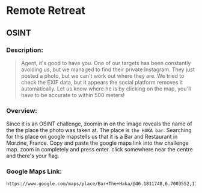 # Remote Retreat
## OSINT

### Description:
>Agent, it's good to have you. One of our targets has been constantly avoiding us, but we managed to find their private Instagram. They just posted a photo, but we can't work out where they are. We tried to check the EXIF data, but it appears the social platform removes it automatically. Let us know where he is by clicking on the map, you'll have to be accurate to within 500 meters!

### Overview: 
Since it is an OSINT challenge, zoomin in on the image reveals the name of the the place the photo was taken at.
The place is `the HAKA bar`.
Searching for this place on google mapstells us that it is  a Bar and Restaurant in Morzine, France.
Copy and paste the google maps link into thw challenge map.
zoom in completely and press enter. click somewhere near the centre and there's your flag.

### Google Maps Link:
```
https://www.google.com/maps/place/Bar+The+Haka/@46.1811748,6.7003552,17z/data=!3m1!4b1!4m5!3m4!1s0x478c1d414803d18d:0x676cfa361e026af6!8m2!3d46.1811748!4d6.7025439
```

